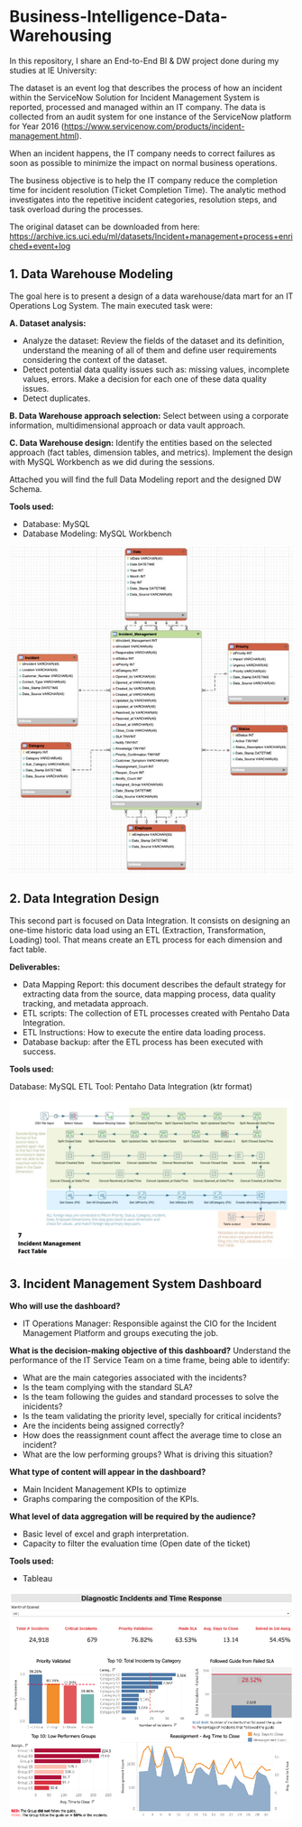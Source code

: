 # Business-Intelligence-Data-Warehousing
In this repository, I share an End-to-End BI &amp; DW project done during my studies at IE University:

The dataset is an event log that describes the process of how an incident within the ServiceNow Solution for Incident Management System is reported, processed and managed within an IT company. The data is collected from an audit system for one instance of the ServiceNow platform for Year 2016 (https://www.servicenow.com/products/incident-management.html).

When an incident happens, the IT company needs to correct failures as soon as possible to minimize the impact on normal business operations.

The business objective is to help the IT company reduce the completion time for incident resolution (Ticket Completion Time). The analytic method investigates into the repetitive incident categories, resolution steps, and task overload during the processes.

The original dataset can be downloaded from here: https://archive.ics.uci.edu/ml/datasets/Incident+management+process+enriched+event+log

## 1. Data Warehouse Modeling
The goal here is to  present a design of a data warehouse/data mart for an IT Operations Log System. The main executed task were: 

**A. Dataset analysis:**
- Analyze the dataset: Review the fields of the dataset and its definition, understand the meaning of all of them and define user requirements considering the context of the dataset. 
- Detect potential data quality issues such as: missing values, incomplete values, errors. Make a decision for each one of these data quality issues. 
- Detect duplicates. 

**B. Data Warehouse approach selection:**
Select between using a corporate information, multidimensional approach or data vault approach.

**C. Data Warehouse design:**
Identify the entities based on the selected approach (fact tables, dimension tables, and metrics). Implement the design with MySQL Workbench as we did during the sessions.

Attached you will find the full Data Modeling report and the designed DW Schema.

**Tools used:**
- Database: MySQL
- Database Modeling: MySQL Workbench

![DW Star Schema](/1_Data_Warehouse_Modeling/DW_Schema.jpg)

## 2. Data Integration Design
This second part is focused on Data Integration. It consists on designing an one-time historic data load using an ETL (Extraction, Transformation, Loading) tool. That means create an ETL process for each dimension and fact table.

**Deliverables:**

- Data Mapping Report: this document describes the default strategy for extracting data from the source, data mapping process, data quality tracking, and metadata approach. 
- ETL scripts: The collection of ETL processes created with Pentaho Data Integration. 
- ETL Instructions: How to execute the entire data loading process.
- Database backup: after the ETL process has been executed with success.

**Tools used:**

Database: MySQL
ETL Tool: Pentaho Data Integration (ktr format)

![Data Mapping Process](/2_Data_Integration_Design/Mapping1.jpg)

## 3. Incident Management System Dashboard

**Who will use the dashboard?**
- IT Operations Manager: Responsible against the CIO for the Incident Management Platform and groups executing the job.

**What is the decision-making objective of this dashboard?**
Understand the performance of the IT Service Team on a time frame, being able to identify:
- What are the main categories associated with the incidents?
- Is the team complying with the standard SLA?
- Is the team following the guides and standard processes to solve the inicidents?
- Is the team validating the priority level, specially for critical incidents?
- Are the incidents being assigned correctly?
- How does the reassignment count affect the average time to close an incident?
- What are the low performing groups? What is driving this situation?

**What type of content will appear in the dashboard?**
- Main Incident Management KPIs to optimize
- Graphs comparing the composition of the KPIs.

**What level of data aggregation will be required by the audience?**
- Basic level of excel and graph interpretation.
- Capacity to filter the evaluation time (Open date of the ticket)

**Tools used:**
- Tableau

![IMS Dashboard](/3_IMS_Dashboard/IMS.png)
